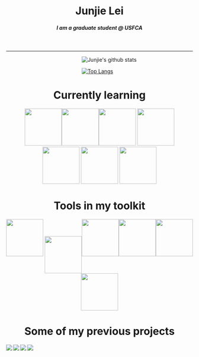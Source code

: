 
<h1 align = 'center'>Junjie Lei </h1>

<h5 align = 'center'>
 I am a graduate student @ USFCA
</h5>

<br>


---

&emsp;&emsp;&emsp;&emsp;&emsp;&emsp;&emsp;
&emsp;&emsp;&emsp;&emsp;&emsp;&emsp;&emsp;
![Junjie's github stats](https://github-readme-stats-1-ivory.vercel.app/api?username=JunjieLeiCoe&show_icons=true&hide=["stars","issues"]&theme=dark) 

&emsp;&emsp;&emsp;&emsp;&emsp;&emsp;&emsp;
&emsp;&emsp;&emsp;&emsp;&emsp;&emsp;&emsp;
[![Top Langs](https://github-readme-stats-1-ivory.vercel.app/api/top-langs/?username=JunjieLeiCoe)](https://github.com/JunjieLeiCoe/github-readme-stats)




<h1 align = 'center'> Currently learning </h1>
<div align='center'> 
<img src="https://media.giphy.com/media/XAxylRMCdpbEWUAvr8/giphy.gif" alt="" width="100"><img src="https://media.giphy.com/media/fsEaZldNC8A1PJ3mwp/giphy.gif" width="100"><img src="https://media.giphy.com/media/ln7z2eWriiQAllfVcn/giphy.gif" width="100"> <img src="https://media.giphy.com/media/kdFc8fubgS31b8DsVu/giphy.gif" width="100"> <img src="https://media.giphy.com/media/eNAsjO55tPbgaor7ma/giphy.gif" width="100">  <img src="https://media.giphy.com/media/Sr8xDpMwVKOHUWDVRD/giphy.gif" width="100"> <img src="https://media.giphy.com/media/SqZFDec4yTwXdwoaFY/giphy.gif" width="100"></div>

<h1 align = 'center'> Tools in my toolkit </h1>
<div align='center'>
<img src="https://media3.giphy.com/media/IdyAQJVN2kVPNUrojM/200.gif" width="100"> <img src="https://media0.giphy.com/media/jnDKffgCfGYOp6cMTK/200.gif" width="100" style="vertical-align:middle"><img src="https://media1.giphy.com/media/LMt9638dO8dftAjtco/200.gif" width="100"><img src="https://media0.giphy.com/media/KzJkzjggfGN5Py6nkT/200.gif" width="100"><img src="https://i0.wp.com/static1.squarespace.com/static/51156277e4b0b8b2ffe11c00/t/583ccafcbebafbc5c11fa6ec/1480379239088/RStudio-Ball.png?w=584&ssl=1" width="100"> <img src="https://cdn.worldvectorlogo.com/logos/tableau-software.svg" width="100"></div>


<h1 align = 'center'> Some of my previous projects </h1>
<a href="https://github.com/JunjieLeiCoe/Rap-Novelty">
  <img align="left" src="https://github-readme-stats-1-ivory.vercel.app/api/pin/?username=JunjieLeiCoe&repo=Rap-Novelty&theme=dark"/>
</a> 
<a href="https://github.com/JunjieLeiCoe/BTC_fullStack">
  <img align="left" src="https://github-readme-stats-1-ivory.vercel.app/api/pin/?username=JunjieLeiCoe&repo=BTC_fullStack&theme=dark"/>
</a> 
<a href="https://github.com/JunjieLeiCoe/ECON611_JunjieLei">
  <img align="left" src="https://github-readme-stats-1-ivory.vercel.app/api/pin/?username=JunjieLeiCoe&repo=Econ611_JunjieLei&theme=dark" />
</a>
<a href="https://github.com/JunjieLeiCoe/WebScraper_Research2020S">
  <img align="left" src="https://github-readme-stats-1-ivory.vercel.app/api/pin/?username=JunjieLeiCoe&repo=WebScraper_Research2020S&theme=dark" />
</a>
